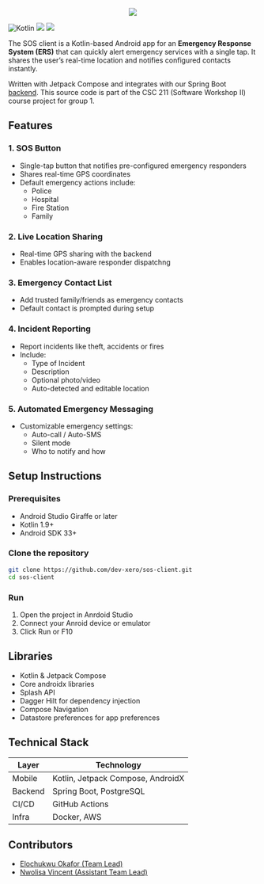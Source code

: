 
<p align="center">
  <image src="https://github.com/user-attachments/assets/d56c8eaa-ab3d-40bf-9e78-f20c77fd8a57"/>
</p>


![Kotlin](https://img.shields.io/badge/Kotlin-1.9-purple?logo=kotlin&style=for-the-badge&colorA=131820&colorB=FFFFFF)
![](https://img.shields.io/badge/Jetpack%20Compose-UI-blue?style=for-the-badge&colorA=131820&colorB=FFFFFF&logo=android)
![](https://img.shields.io/github/license/dev-xero/sos-client?style=for-the-badge&colorA=131820&colorB=FFFFFF&logo=github)

The SOS client is a Kotlin-based Android app for an **Emergency Response System (ERS)** that can quickly alert emergency services with a single tap. It shares the user’s real-time location and notifies configured contacts instantly.

Written with Jetpack Compose and integrates with our Spring Boot [backend](https://github.com/Anuolu-2020/sos-backend). This source code is part of the CSC 211 (Software Workshop II) course project for group 1.

## Features

### 1. SOS Button

- Single-tap button that notifies pre-configured emergency responders
- Shares real-time GPS coordinates
- Default emergency actions include:
  - Police
  - Hospital
  - Fire Station
  - Family
 
### 2. Live Location Sharing

- Real-time GPS sharing with the backend
- Enables location-aware responder dispatchng

### 3. Emergency Contact List

- Add trusted family/friends as emergency contacts
- Default contact is prompted during setup

### 4. Incident Reporting

- Report incidents like theft, accidents or fires
- Include:
  - Type of Incident
  - Description
  - Optional photo/video
  - Auto-detected and editable location

### 5. Automated Emergency Messaging

- Customizable emergency settings:
  - Auto-call / Auto-SMS
  - Silent mode
  - Who to notify and how

## Setup Instructions

### Prerequisites

- Android Studio Giraffe or later
- Kotlin 1.9+
- Android SDK 33+

### Clone the repository

```bash
git clone https://github.com/dev-xero/sos-client.git
cd sos-client
```

### Run

1. Open the project in Anrdoid Studio
2. Connect your Anroid device or emulator
3. Click Run or F10

## Libraries

- Kotlin & Jetpack Compose
- Core androidx libraries
- Splash API
- Dagger Hilt for dependency injection
- Compose Navigation
- Datastore preferences for app preferences

## Technical Stack

| Layer     | Technology                          |
|-----------|-------------------------------------|
| Mobile    | Kotlin, Jetpack Compose, AndroidX   |
| Backend   | Spring Boot, PostgreSQL             |
| CI/CD     | GitHub Actions                      |
| Infra     | Docker, AWS                         |

## Contributors

- [Elochukwu Okafor (Team Lead)](https://github.com/dev-xero)
- [Nwolisa Vincent (Assistant Team Lead)](https://github.com/NwolisaVincent)
